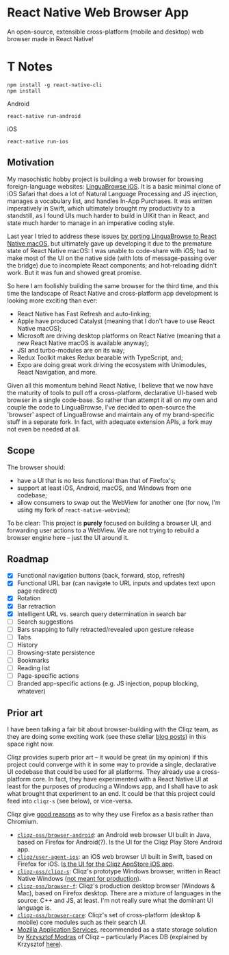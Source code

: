 # React Native Web Browser App

An open-source, extensible cross-platform (mobile and desktop) web browser made in React Native!

# T Notes
```
npm install -g react-native-cli
npm install
```

Android
```
react-native run-android
```

iOS
```
react-native run-ios
```

## Motivation

My masochistic hobby project is building a web browser for browsing foreign-language websites: [LinguaBrowse iOS](https://apps.apple.com/us/app/linguabrowse/id1281350165?ls=1). It is a basic minimal clone of iOS Safari that does a lot of Natural Language Processing and JS injection, manages a vocabulary list, and handles In-App Purchases. It was written imperatively in Swift, which ultimately brought my productivity to a standstill, as I found UIs much harder to build in UIKit than in React, and state much harder to manage in an imperative coding style.

Last year I tried to address these issues [by porting LinguaBrowse to React Native macOS](https://apps.apple.com/us/app/linguabrowse/id1422884180), but ultimately gave up developing it due to the premature state of React Native macOS: I was unable to code-share with iOS; had to make most of the UI on the native side (with lots of message-passing over the bridge) due to incomplete React components; and hot-reloading didn't work. But it was fun and showed great promise.

So here I am foolishly building the same browser for the third time, and this time the landscape of React Native and cross-platform app development is looking more exciting than ever:

* React Native has Fast Refresh and auto-linking;
* Apple have produced Catalyst (meaning that I don't have to use React Native macOS);
* Microsoft are driving desktop platforms on React Native (meaning that a new React Native macOS is available anyway);
* JSI and turbo-modules are on its way;
* Redux Toolkit makes Redux bearable with TypeScript, and;
* Expo are doing great work driving the ecosystem with Unimodules, React Navigation, and more.

Given all this momentum behind React Native, I believe that we now have the maturity of tools to pull off a cross-platform, declarative UI-based web browser in a single code-base. So rather than attempt it all on my own and couple the code to LinguaBrowse, I've decided to open-source the 'browser' aspect of LinguaBrowse and maintain any of my brand-specific stuff in a separate fork. In fact, with adequate extension APIs, a fork may not even be needed at all.

## Scope

The browser should:

* have a UI that is no less functional than that of Firefox's; 
* support at least iOS, Android, macOS, and Windows from one codebase;
* allow consumers to swap out the WebView for another one (for now, I'm using my fork of `react-native-webview`);

To be clear: This project is **purely** focused on building a browser UI, and forwarding user actions to a WebView. We are not trying to rebuild a browser engine here – just the UI around it.

## Roadmap

- [X] Functional navigation buttons (back, forward, stop, refresh)
- [X] Functional URL bar (can navigate to URL inputs and updates text upon page redirect)
- [X] Rotation
- [X] Bar retraction
- [X] Intelligent URL vs. search query determination in search bar
- [ ] Search suggestions
- [ ] Bars snapping to fully retracted/revealed upon gesture release
- [ ] Tabs
- [ ] History
- [ ] Browsing-state persistence
- [ ] Bookmarks
- [ ] Reading list
- [ ] Page-specific actions
- [ ] Branded app-specific actions (e.g. JS injection, popup blocking, whatever)

## Prior art

I have been talking a fair bit about browser-building with the Cliqz team, as they are doing some exciting work (see these stellar [blog posts](https://www.0x65.dev)) in this space right now.

Cliqz provides superb prior art – it would be great (in my opinion) if this project could converge with it in some way to provide a single, declarative UI codebase that could be used for all platforms. They already use a cross-platform core. In fact, they have experimented with a React Native UI at least for the purposes of producing a Windows app, and I shall have to ask what brought that experiment to an end. It could be that this project could feed into `cliqz-s` (see below), or vice-versa.

Cliqz give [good reasons](https://www.0x65.dev/blog/2019-12-17/why-we-forked-firefox-and-not-chromium.html) as to why they use Firefox as a basis rather than Chromium.

* [`cliqz-oss/browser-android`](https://github.com/cliqz-oss/browser-android): an Android web browser UI built in Java, based on Firefox for Android(?). Is the UI for the Cliqz Play Store Android app.
* [`cliqz/user-agent-ios`](https://github.com/cliqz/user-agent-ios): an iOS web browser UI built in Swift, based on Firefox for iOS. [Is the UI for the Cliqz AppStore iOS app](https://twitter.com/chrmod/status/1204771688824655872?s=20).
* [`cliqz-oss/cliqz-s`](https://github.com/cliqz-oss/cliqz-s): Cliqz's prototype Windows browser, written in React Native Windows ([not meant for production](https://twitter.com/chrmod/status/1204772242279809025?s=20)).
* [`cliqz-oss/browser-f`](https://github.com/cliqz-oss/browser-f): Cliqz's production desktop browser (Windows & Mac), based on Firefox desktop. There are a mixture of languages in the source: C++ and JS, at least. I'm not really sure what the dominant UI language is.
* [`cliqz-oss/browser-core`](https://github.com/cliqz-oss/browser-core): Cliqz's set of cross-platform (desktop & mobile) core modules such as their search UI.
* [Mozilla Application Services](https://github.com/mozilla/application-services/blob/master/README.md), recommended as a state storage solution by [Krzysztof Modras](https://twitter.com/chrmod/status/1208335429507960832?s=20) of Cliqz – particularly Places DB (explained by Krzysztof [here](https://twitter.com/chrmod/status/1208336158037557248?s=20)).

